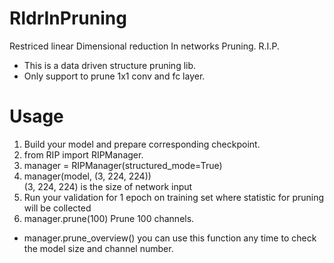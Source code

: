# RldrInPruning
Restriced linear Dimensional reduction In networks Pruning. R.I.P.
- This is a data driven structure pruning lib.
- Only support to prune 1x1 conv and fc layer.

# Usage
1. Build your model and prepare corresponding checkpoint.
2. from RIP import RIPManager.
3. manager = RIPManager(structured_mode=True)
4. manager(model, (3, 224, 224))              
   (3, 224, 224) is the size of network input
5. Run your validation for 1 epoch on training set where statistic for pruning will be collected
6. manager.prune(100)
   Prune 100 channels.
- manager.prune_overview()
   you can use this function any time to check the model size and channel number.
